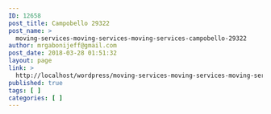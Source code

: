 ```yaml
---
ID: 12658
post_title: Campobello 29322
post_name: >
  moving-services-moving-services-moving-services-campobello-29322
author: mrgabonijeff@gmail.com
post_date: 2018-03-28 01:51:32
layout: page
link: >
  http://localhost/wordpress/moving-services-moving-services-moving-services-campobello-29322/
published: true
tags: [ ]
categories: [ ]
---
```

